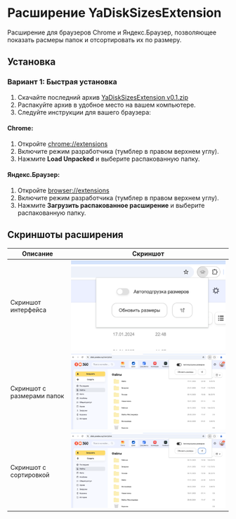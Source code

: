 # Расширение YaDiskSizesExtension

Расширение для браузеров Chrome и Яндекс.Браузер, позволяющее показать расмеры папок и отсортировать их по размеру.

## Установка

### Вариант 1: Быстрая установка
1. Скачайте последний архив  [YaDiskSizesExtension v0.1.zip](https://github.com/nur-ilnur/YaDiskSizesExtension/raw/refs/heads/main/releases%20archive/YaDiskSizesExtension%20v0.1.zip)
2. Распакуйте архив в удобное место на вашем компьютере.
3. Следуйте инструкции для вашего браузера:

#### Chrome:
1. Откройте [chrome://extensions](chrome://extensions)
2. Включите режим разработчика (тумблер в правом верхнем углу).
3. Нажмите **Load Unpacked** и выберите распакованную папку.

#### Яндекс.Браузер:
1. Откройте [browser://extensions](browser://extensions)
2. Включите режим разработчика (тумблер в правом верхнем углу).
3. Нажмите **Загрузить распакованное расширение** и выберите распакованную папку.


## Скриншоты расширения

| Описание            | Скриншот                          |
|---------------------|------------------------------------|
| Скриншот интерфейса | ![Скриншот интерфейса](screenshots/base%20view.png) |
| Скриншот с размерами папок     | ![Скриншот с размерами папок](screenshots/with%20sizes.png)|
| Скриншот с сортировкой | ![Скриншот с сортировкой](screenshots/with%20sizes%20sorted.png) |
